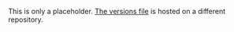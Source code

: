 This is only a placeholder. [The versions file](https://github.com/signalfx/lambda-layer-versions/blob/master/lambda-extension/lambda-extension-versions.md) is hosted on a different repository.

